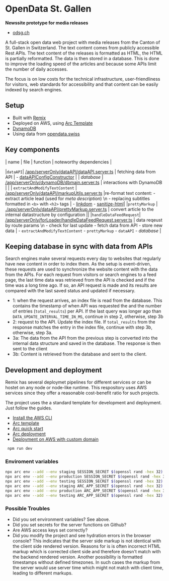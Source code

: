 # OpenData St. Gallen

**Newssite prototype for media releases**

- [odsg.ch](https://odsg.ch)

A full-stack open data web project with media releases from the Canton of St. Gallen in Switzerland. The text content comes from publicly accessible Rest APIs. The text content of the releases is formatted as HTML, the HTML is partially reformatted. The data is then stored in a database. This is done to improve the loading speed of the articles and because some APIs limit the number of daily accesses. 

The focus is on low costs for the technical infrastructure, user-friendliness for visitors, web standards for accessibility and that content can be easily indexed by search engines.


## Setup

- Built with [Remix](https://github.com/remix-run)
- Deployed on AWS, using [Arc Template](https://github.com/remix-run/remix/tree/main/templates/classic-remix-compiler/arc)
- [DynamoDB](https://aws.amazon.com/dynamodb/)
- Using data from [opendata.swiss](https://opendata.swiss)



## Key components

| name | file | function | noteworthy dependencies | 

|`dataAPI`| [/app/serverOnly/dataAPI/dataAPI.server.ts](./app/serverOnly/dataAPI/dataAPI.server.ts) | fetching data from API | - [dataAPIConfigConstructor](./app/serverOnly/dataAPI/dataAPIConfigConstructor.server.ts) |
| *database* | [/app/serverOnly/dynamoDB/dbmain.server.ts](./app/serverOnly/dynamoDB/dbmain.server.ts) | interactions with DynamoDB | |
| `extractAndModifyTextContent` | [/app/serverOnly/dataAPI/markupUtils.server.ts](./app/serverOnly/dataAPI/markupUtils.server.ts) |re-format text content: - extract article lead (used for *meta description*) \n - replacing subtitles formatted in `<b>` with `<h2>` tags | - [linkdom](https://github.com/linkdom/linkdom) - [sanitize-html](https://github.com/apostrophecms/sanitize-html)|
|`prettyMarkup` | [./app/serverOnly/dataAPI/prettyMarkup.server.ts](./app/serverOnly/dataAPI/prettyMarkup.server.ts) | convert article to the internal datastructure by configuration ||
|`handleDataFeedRequest`| [/app/serverOnly/forLoader/handleDataFeedRequest.server.ts](./app/serverOnly/forLoader/handleDataFeedRequest.server.ts) | data reqeust by route params \n - check for last update - fetch data from API - store new data | - `extractAndModifyTextContent` - `prettyMarkup` - `dataAPI` - *database* |


## Keeping database in sync with data from APIs

Search engines make several requests every day to websites that regularly have new content in order to index them. As the setup is event-driven, these requests are used to synchronize the website content with the data from the APIs. For each request from visitors or search engines to a feed page, the last time data was retrieved from the API is checked and if the time was a long time ago. If so, an API request is made and its results are compared with the last saved status and updated if necessary.

- 1: when the request arrives, an index file is read from the database. This contains the timestamp of when API was requested the and the number of entries (`total_results`) per API. If the last query was longer ago than `DATA_UPDATE_INTERVAL_TIME_IN_MS`, continue in step 2, otherwise, step 3b
- 2: request to the API. Update the index file. If `total_results` from the response matches the entry in the index file, continue with step 3b, otherwise, step 3a.
- 3a: The data from the API from the previous step is converted into the internal data structure and saved in the database. The response is then sent to the client
- 3b: Content is retrieved from the database and sent to the client.


## Development and deployment

Remix has several deploymet pipelines for different services or can be hostet on any node or node-like runtime. This respository uses AWS services since they offer a reasonable cost-benefit ratio for such projects. 

The project uses the a standard template for development and deployment. Just follow the guides.
- [Install the AWS CLI](https://docs.aws.amazon.com/cli/latest/userguide/install-cliv2.html)
- [Arc template](https://github.com/remix-run/remix/tree/main/templates/classic-remix-compiler/arc)
- [Arc quick start](https://arc.codes/docs/en/get-started/quickstart)
- [Arc deployment](https://arc.codes/docs/en/reference/cli/deploy)
- [Deployment on AWS with custom domain](https://arc.codes/docs/en/guides/domains/registrars/route53-and-cloudfront)


```sh
 npm run dev
```

### Enviroment variables

```sh
npx arc env --add --env staging SESSION_SECRET $(openssl rand -hex 32)
npx arc env --add --env production SESSION_SECRET $(openssl rand -hex 32)
npx arc env --add --env testing SESSION_SECRET $(openssl rand -hex 32)
npx arc env --add --env staging ARC_APP_SECRET $(openssl rand -hex 32)
npx arc env --add --env production ARC_APP_SECRET $(openssl rand -hex 32)
npx arc env --add --env testing ARC_APP_SECRET $(openssl rand -hex 32)
```

### Possible Troubles

- Did you set environment variables? See above.
- Did you set secrets for the server functions on Github?
- Are AWS access keys set correctly?
- Did you modify the project and see hydration errors in the browser console? This indicates that the server side markup is not identical with the client side rendered version. Reasons for is is often incorrect HTML markup which is corrected client side and therefore doesn't match with the backend rendered version. Another possibility is formatted timestamps without defined timezones. In such cases the markup from the server would use server time which might not match with client time, leading to different markups.


